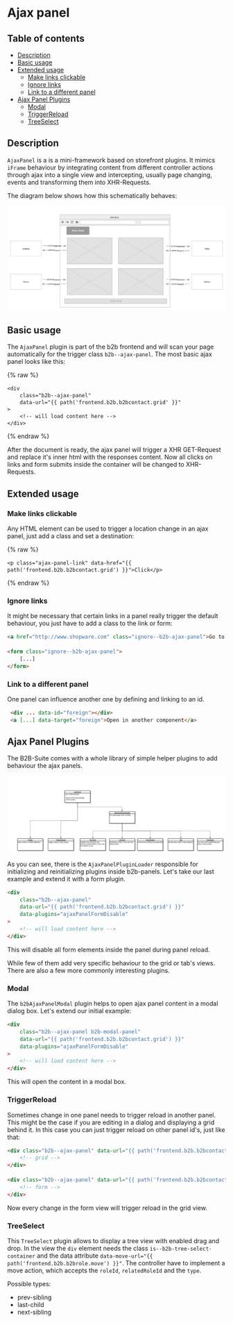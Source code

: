 # Ajax panel

## Table of contents

* [Description](#description)
* [Basic usage](#basic-usage)
* [Extended usage](#extended-usage)
  * [Make links clickable](#make-links-clickable)
  * [Ignore links](#ignore-links)
  * [Link to a different panel](#link-to-a-different-panel)
* [Ajax Panel Plugins](#ajax-panel-plugins)
  * [Modal](#modal)
  * [TriggerReload](#triggerreload)
  * [TreeSelect](#treeselect)

## Description

`AjaxPanel` is a is a mini-framework based on storefront plugins. It mimics `iFrame` behaviour by integrating content from
different controller actions through ajax into a single view and intercepting,
usually page changing, events and transforming them into XHR-Requests.

The diagram below shows how this schematically behaves:

![image](/.gitbook/assets/ajax-panel-abstract.svg)

## Basic usage

The `AjaxPanel` plugin is part of the b2b frontend and will scan your page automatically for the trigger class `b2b--ajax-panel`.
The most basic ajax panel looks like this:

{% raw %}

```twig
<div
    class="b2b--ajax-panel"
    data-url="{{ path('frontend.b2b.b2bcontact.grid' }}"
>
    <!-- will load content here -->
</div>
```

{% endraw %}

After the document is ready, the ajax panel will trigger a XHR GET-Request and replace it's inner html with the responses content.
Now all clicks on links and form submits inside the container will be changed to XHR-Requests.

## Extended usage

### Make links clickable

Any HTML element can be used to trigger a location change in an ajax panel, just add a class and set a destination:

{% raw %}

```twig
<p class="ajax-panel-link" data-href="{{ path('frontend.b2b.b2bcontact.grid') }}">Click</p>
```

{% endraw %}

### Ignore links

It might be necessary that certain links in a panel really trigger the default behaviour,
you just have to add a class to the link or form:

```html
<a href="http://www.shopware.com" class="ignore--b2b-ajax-panel">Go to Shopware Home</a>

<form class="ignore--b2b-ajax-panel">
    [...]
</form>
```

### Link to a different panel

One panel can influence another one by defining and linking to an id.

```html
 <div ... data-id="foreign"></div>
 <a [...] data-target="foreign">Open in another component</a>
```

## Ajax Panel Plugins

The B2B-Suite comes with a whole library of simple helper plugins to add behaviour the ajax panels.

![image](/.gitbook/assets/ajax-panel-structure.svg)

As you can see, there is the `AjaxPanelPluginLoader` responsible for initializing and reinitializing plugins inside b2b-panels.
Let's take our last example and extend it with a form plugin.

```html
<div
    class="b2b--ajax-panel"
    data-url="{{ path('frontend.b2b.b2bcontact.grid') }}"
    data-plugins="ajaxPanelFormDisable"
>
    <!-- will load content here -->
</div>
```

This will disable all form elements inside the panel during panel reload.

While few of them add very specific behaviour to the grid or tab's views.
There are also a few more commonly interesting plugins.

### Modal

The `b2bAjaxPanelModal` plugin helps to open ajax panel content in a modal dialog box. Let's extend our initial example:

```html
<div
    class="b2b--ajax-panel b2b-modal-panel"
    data-url="{{ path('frontend.b2b.b2bcontact.grid') }}"
    data-plugins="ajaxPanelFormDisable"
>
    <!-- will load content here -->
</div>
```

This will open the content in a modal box.

### TriggerReload

Sometimes change in one panel needs to trigger reload in another panel.
This might be the case if you are editing in a dialog and displaying a grid behind it.
In this case you can just trigger reload on other panel id's, just like that:

```html
<div class="b2b--ajax-panel" data-url="{{ path('frontend.b2b.b2bcontact.grid') }}" data-id="grid">
    <!-- grid -->
</div>

<div class="b2b--ajax-panel" data-url="{{ path('frontend.b2b.b2bcontact.edit') }}" data-ajax-panel-trigger-reload="grid">
    <!-- form -->
</div>
```

Now every change in the form view will trigger reload in the grid view.

### TreeSelect

This `TreeSelect` plugin allows to display a tree view with enabled drag and drop.
In the view the `div` element needs the class `is--b2b-tree-select-container` and the data attribute `data-move-url="{{ path('frontend.b2b.b2brole.move') }}"`.
The controller have to implement a move action, which accepts the `roleId`, `relatedRoleId` and the `type`.

Possible types:

* prev-sibling
* last-child
* next-sibling
